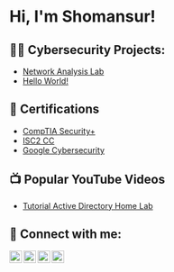 <h1>Hi, I'm Shomansur! </h1>

<h2>👨‍💻 Cybersecurity Projects:</h2>

- [Network Analysis Lab](https://github.com/shom2303/NetworkAnalysis/tree/main)
- [Hello World!](https://github.com/shom2303/NetworkAnalysis/tree/main)

<h2>📄 Certifications</h2>

- [CompTIA Security+](https://www.credly.com/badges/490e5975-829e-4ca1-bba5-a67717509df0/)
- [ISC2 CC](https://www.credly.com/badges/cb3742cb-2c90-43a9-b0c0-0ffa285de273/)
- [Google Cybersecurity](https://www.coursera.org/account/accomplishments/professional-cert/UPKZDPPHV38X?utm_source=ln&utm_medium=certificate&utm_content=cert_image&utm_campaign=sharing_cta&utm_product=prof)

<h2>📺 Popular YouTube Videos</h2>

- [Tutorial Active Directory Home Lab](https://www.youtube.com/watch?v=a83ASGn_V_s)

<h2> 🤳 Connect with me:</h2>

[<img align="left" alt="JoshMadakor | YouTube" width="22px" src="https://cdn.jsdelivr.net/npm/simple-icons@v3/icons/youtube.svg" />][youtube]
[<img align="left" alt="JoshMadakor | Twitter" width="22px" src="https://cdn.jsdelivr.net/npm/simple-icons@v3/icons/twitter.svg" />][twitter]
[<img align="left" alt="JoshMadakor | LinkedIn" width="22px" src="https://cdn.jsdelivr.net/npm/simple-icons@v3/icons/linkedin.svg" />][linkedin]
[<img align="left" alt="JoshMadakor | Instagram" width="22px" src="https://cdn.jsdelivr.net/npm/simple-icons@v3/icons/instagram.svg" />][instagram]

[twitter]: https://twitter.com/joshmadakor
[youtube]: https://www.youtube.com/c/joshmadakor
[instagram]: https://www.instagram.com/joshmadakor/
[linkedin]: [https://linkedin.com/in/joshmadakor](https://www.linkedin.com/in/shomansur-shoumarov)

<!--
**joshmadakor1/joshmadakor1** is a ✨ _special_ ✨ repository because its `README.md` (this file) appears on your GitHub profile.

Here are some ideas to get you started:

- 🔭 I’m currently working on ...
- 🌱 I’m currently learning ...
- 👯 I’m looking to collaborate on ...
- 🤔 I’m looking for help with ...
- 💬 Ask me about ...
- 📫 How to reach me: ...
- 😄 Pronouns: ...
- ⚡ Fun fact: ...
-->
